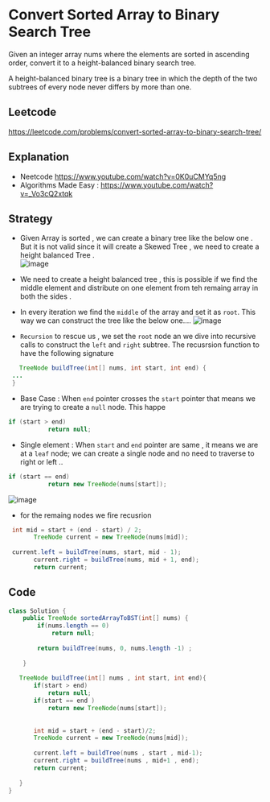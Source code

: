 # Convert Sorted Array to Binary Search Tree

Given an integer array nums where the elements are sorted in ascending order, convert it to a height-balanced binary search tree.

A height-balanced binary tree is a binary tree in which the depth of the two subtrees of every node never differs by more than one.


## Leetcode
https://leetcode.com/problems/convert-sorted-array-to-binary-search-tree/ 


## Explanation 
- Neetcode https://www.youtube.com/watch?v=0K0uCMYq5ng 
- Algorithms Made Easy : https://www.youtube.com/watch?v=_Vo3cQ2xtqk 

## Strategy 

 - Given Array is sorted , we can create a binary tree like the below one . But it is not valid since it will create a Skewed Tree , we need to create a height balanced Tree .<br> 
 ![image](https://user-images.githubusercontent.com/8110582/169875739-655a2ebd-d85c-419b-a486-1da0397ddd97.png)
 - We need to create a height balanced tree  , this is possible if we find the middle element and distribute on one element from teh remaing array in  both the sides . 
 - In every iteration we find the `middle` of the array and set it as `root`. This way we can construct the tree like the below one....
  ![image](https://user-images.githubusercontent.com/8110582/169876317-b0aa174e-215b-4146-99ab-436e679d35fc.png)
  
 - `Recursion` to rescue us , we set the `root` node an we dive into recursive calls to construct the `left` and `right` subtree. The recusrsion function to have the following signature 
 ````java
 	TreeNode buildTree(int[] nums, int start, int end) {
  ...
  }
 ````
 -  Base Case  : When `end` pointer crosses the `start` pointer that means we are trying to create a `null` node. This happe
 ````java
 if (start > end)
			return null; 
 ````
 -  Single element  : When `start` and `end` pointer are same , it means we are at a `leaf` node; we can create a single node and no need to traverse to right or left .. 
 ````java
 if (start == end)
			return new TreeNode(nums[start]);
 ````
 ![image](https://user-images.githubusercontent.com/8110582/169877718-b4702cbd-d4f6-43a8-b331-f1d43776163a.png)
 
 - for the remaing nodes we fire recusrion 
 ````java
  int mid = start + (end - start) / 2;
		TreeNode current = new TreeNode(nums[mid]);
  
  current.left = buildTree(nums, start, mid - 1);
		current.right = buildTree(nums, mid + 1, end);
		return current;
 ````
 
## Code
````java
class Solution {
    public TreeNode sortedArrayToBST(int[] nums) {
        if(nums.length == 0)
            return null;
        
        return buildTree(nums, 0, nums.length -1) ;
        
    }
    
   TreeNode buildTree(int[] nums , int start, int end){
       if(start > end)
           return null; 
       if(start == end )
           return new TreeNode(nums[start]);
       
       
       int mid = start + (end - start)/2;
       TreeNode current = new TreeNode(nums[mid]);
       
       current.left = buildTree(nums , start , mid-1);
       current.right = buildTree(nums , mid+1 , end);
       return current;
       
   }
}
````
